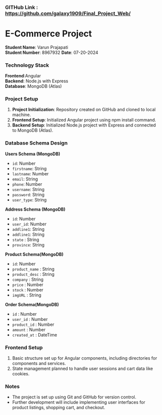 
### GITHub Link : https://github.com/galaxy1909/Final_Project_Web/
# E-Commerce Project

**Student Name**: Varun Prajapati  
**Student Number**: 8967932
**Date**: 07-20-2024

### Technology Stack

**Frontend**:Angular   
**Backend**: Node.js with Express  
**Database**: MongoDB (Atlas)

### Project Setup

1. **Project Initialization**: Repository created on GitHub and cloned to local machine.
2. **Frontend Setup**: Initialized Angular project using npm install command.
3. **Backend Setup**: Initialized Node.js project with Express and connected to MongoDB (Atlas).

### Database Schema Design

**Users Schema (MongoDB)**

- `id`: Number
- `firstname`: String
- `lastname`: Number
- `email`: String
- `phone`: Number
- `username`: String
- `password`: String
- `user_type`: String

**Address Schema (MongoDB)**

- `id`: Number
- `user_id`: Number
- `addline1`: String
- `addline1`: String
- `state` : String
- `province`: String

**Product Schema(MongoDB)**
- `id`: Number
- `product_name` : String
- `product_desc` : String
- `company` : String
- `price` : Number
- `stock` : Number
- `imgURL` : String

**Order Schema(MongoDB)**

- `id` : Number
- `user_id` : Number
- `product_id` : Number
- `amount` : Number
- `created_at` : DateTime

### Frontend Setup

1. Basic structure set up for Angular components, including directories for components and services.
2. State management planned to handle user sessions and cart data like cookies.

### Notes

- The project is set up using Git and GitHub for version control.
- Further development will include implementing user interfaces for product listings, shopping cart, and checkout.
